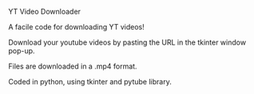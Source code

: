 YT Video Downloader


A facile code for downloading YT videos!

Download your youtube videos by pasting the URL in the tkinter window pop-up.

Files are downloaded in a .mp4 format.

Coded in python, using tkinter and pytube library.
